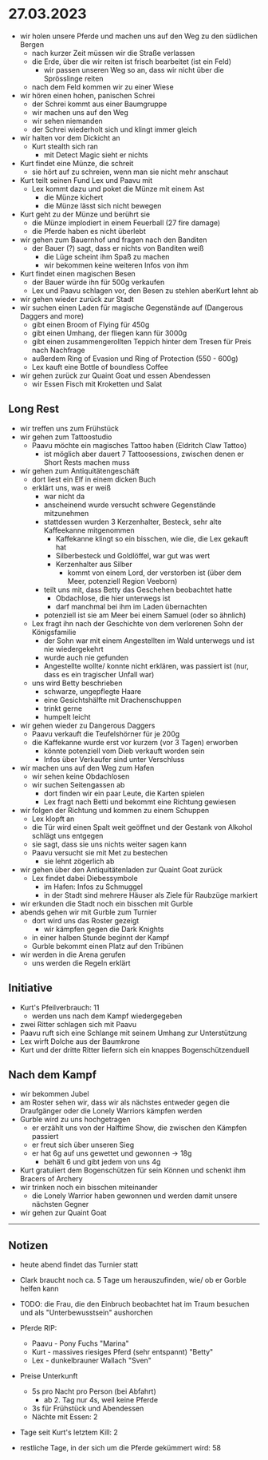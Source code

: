 # 27.03.2023
- wir holen unsere Pferde und machen uns auf den Weg zu den südlichen Bergen
	- nach kurzer Zeit müssen wir die Straße verlassen
	- die Erde, über die wir reiten ist frisch bearbeitet (ist ein Feld)
		- wir passen unseren Weg so an, dass wir nicht über die Sprösslinge reiten
	- nach dem Feld kommen wir zu einer Wiese
- wir hören einen hohen, panischen Schrei
	- der Schrei kommt aus einer Baumgruppe
	- wir machen uns auf den Weg
	- wir sehen niemanden
	- der Schrei wiederholt sich und klingt immer gleich
- wir halten vor dem Dickicht an
	- Kurt stealth sich ran
		- mit Detect Magic sieht er nichts
- Kurt findet eine Münze, die schreit
	- sie hört auf zu schreien, wenn man sie nicht mehr anschaut
- Kurt teilt seinen Fund Lex und Paavu mit
	- Lex kommt dazu und poket die Münze mit einem Ast
		- die Münze kichert
		- die Münze lässt sich nicht bewegen
- Kurt geht zu der Münze und berührt sie
	- die Münze implodiert in einem Feuerball (27 fire damage)
	- die Pferde haben es nicht überlebt
- wir gehen zum Bauernhof und fragen nach den Banditen
	- der Bauer (?) sagt, dass er nichts von Banditen weiß
		- die Lüge scheint ihm Spaß zu machen
		- wir bekommen keine weiteren Infos von ihm
- Kurt findet einen magischen Besen
	- der Bauer würde ihn für 500g verkaufen
	- Lex und Paavu schlagen vor, den Besen zu stehlen aberKurt lehnt ab
- wir gehen wieder zurück zur Stadt
- wir suchen einen Laden für magische Gegenstände auf (Dangerous Daggers and more)
	- gibt einen Broom of Flying für 450g
	- gibt einen Umhang, der fliegen kann für 3000g
	- gibt einen zusammengerollten Teppich hinter dem Tresen für Preis nach Nachfrage
	- außerdem Ring of Evasion und Ring of Protection (550 - 600g)
	- Lex kauft eine Bottle of boundless Coffee
- wir gehen zurück zur Quaint Goat und essen Abendessen
	- wir Essen Fisch mit Kroketten und Salat

## Long Rest
- wir treffen uns zum Frühstück
- wir gehen zum Tattoostudio
	- Paavu möchte ein magisches Tattoo haben (Eldritch Claw Tattoo)
		- ist möglich aber dauert 7 Tattoosessions, zwischen denen er Short Rests machen muss
- wir gehen zum Antiquitätengeschäft
	- dort liest ein Elf in einem dicken Buch
	- erklärt uns, was er weiß
		- war nicht da
		- anscheinend wurde versucht schwere Gegenstände mitzunehmen
		- stattdessen wurden 3 Kerzenhalter, Besteck, sehr alte Kaffeekanne mitgenommen
			- Kaffekanne klingt so ein bisschen, wie die, die Lex gekauft hat
			- Silberbesteck und Goldlöffel, war gut was wert
			- Kerzenhalter aus Silber
				- kommt von einem Lord, der verstorben ist (über dem Meer, potenziell Region Veeborn)
		- teilt uns mit, dass Betty das Geschehen beobachtet hatte
			- Obdachlose, die hier unterwegs ist
			- darf manchmal bei ihm im Laden übernachten
		- potenziell ist sie am Meer bei einem Samuel (oder so ähnlich)
	- Lex fragt ihn nach der Geschichte von dem verlorenen Sohn der Königsfamilie
		- der Sohn war mit einem Angestellten im Wald unterwegs und ist nie wiedergekehrt
		- wurde auch nie gefunden
		- Angestellte wollte/ konnte nicht erklären, was passiert ist (nur, dass es ein tragischer Unfall war)
	- uns wird Betty beschrieben
		- schwarze, ungepflegte Haare
		- eine Gesichtshälfte mit Drachenschuppen
		- trinkt gerne
		- humpelt leicht
- wir gehen wieder zu Dangerous Daggers
	- Paavu verkauft die Teufelshörner für je 200g
	- die Kaffekanne wurde erst vor kurzem (vor 3 Tagen) erworben
		- könnte potenziell vom Dieb verkauft worden sein
		- Infos über Verkaufer sind unter Verschluss
- wir machen uns auf den Weg zum Hafen
	- wir sehen keine Obdachlosen
	- wir suchen Seitengassen ab
		- dort finden wir ein paar Leute, die Karten spielen
		- Lex fragt nach Betti und bekommt eine Richtung gewiesen
- wir folgen der Richtung und kommen zu einem Schuppen
	- Lex klopft an
	- die Tür wird einen Spalt weit geöffnet und der Gestank von Alkohol schlägt uns entgegen
	- sie sagt, dass sie uns nichts weiter sagen kann
	- Paavu versucht sie mit Met zu bestechen
		- sie lehnt zögerlich ab
- wir gehen über den Antiquitätenladen zur Quaint Goat zurück
	- Lex findet dabei Diebessymbole
		- im Hafen: Infos zu Schmuggel
		- in der Stadt sind mehrere Häuser als Ziele für Raubzüge markiert
- wir erkunden die Stadt noch ein bisschen mit Gurble
- abends gehen wir mit Gurble zum Turnier
	- dort wird uns das Roster gezeigt
		- wir kämpfen gegen die Dark Knights
	- in einer halben Stunde beginnt der Kampf
	- Gurble bekommt einen Platz auf den Tribünen
- wir werden in die Arena gerufen
	- uns werden die Regeln erklärt

## Initiative
- Kurt's Pfeilverbrauch: 11
	- werden uns nach dem Kampf wiedergegeben
- zwei Ritter schlagen sich mit Paavu
- Paavu ruft sich eine Schlange mit seinem Umhang zur Unterstützung
- Lex wirft Dolche aus der Baumkrone
- Kurt und der dritte Ritter liefern sich ein knappes Bogenschützenduell

## Nach dem Kampf
- wir bekommen Jubel
- am Roster sehen wir, dass wir als nächstes entweder gegen die Draufgänger oder die Lonely Warriors kämpfen werden
- Gurble wird zu uns hochgetragen
	- er erzählt uns von der Halftime Show, die zwischen den Kämpfen passiert
	- er freut sich über unseren Sieg
	- er hat 6g auf uns gewettet und gewonnen -> 18g
		- behält 6 und gibt jedem von uns 4g
- Kurt gratuliert dem Bogenschützen für sein Können und schenkt ihm Bracers of Archery
- wir trinken noch ein bisschen miteinander
	- die Lonely Warrior haben gewonnen und werden damit unsere nächsten Gegner
- wir gehen zur Quaint Goat


---
## Notizen
- heute abend findet das Turnier statt
- Clark braucht noch ca. 5 Tage um herauszufinden, wie/ ob er Gorble helfen kann
- TODO: die Frau, die den Einbruch beobachtet hat im Traum besuchen und als "Unterbewusstsein" aushorchen

- Pferde RIP:
    - Paavu - Pony Fuchs "Marina"
    - Kurt  - massives riesiges Pferd (sehr entspannt) "Betty"
    - Lex   - dunkelbrauner Wallach "Sven"

- Preise Unterkunft
	- 5s pro Nacht pro Person (bei Abfahrt)
		- ab 2. Tag nur 4s, weil keine Pferde
	- 3s für Frühstück und Abendessen
	- Nächte mit Essen: 2

- Tage seit Kurt's letztem Kill: 2
- restliche Tage, in der sich um die Pferde gekümmert wird: 58